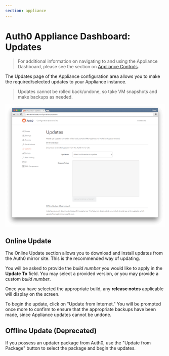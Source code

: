 ```yaml
---
section: appliance
---
```


# Auth0 Appliance Dashboard: Updates

> For additional information on navigating to and using the Appliance Dashboard, please see the section on [Appliance Controls](/appliance/dashboard#appliance-controls).

The Updates page of the Appliance configuration area allows you to make the required/selected updates to your Appliance instance.

> Updates cannot be rolled back/undone, so take VM snapshots and make backups as needed.

![](/media/articles/appliance/dashboard/updates.png)

## Online Update
The Online Update section allows you to download and install updates from the Auth0 mirror site. This is the recommended way of updating.

You will be asked to provide the *build number* you would like to apply in the **Update To** field. You may select a provided version, or you may provide a custom *build number*.

Once you have selected the appropriate build, any **release notes** applicable will display on the screen.

To begin the update, click on "Update from Internet." You will be prompted once more to confirm to ensure that the appropriate backups have been made, since Appliance updates cannot be undone.

## Offline Update (Deprecated)

If you possess an updater package from Auth0, use the "Update from Package" button to select the package and begin the updates.
